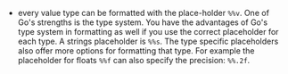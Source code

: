 - every value type can be formatted with the place-holder `%%v`. One of Go's strengths is the type system.
You have the advantages of Go's type system in formatting as well if you use the correct placeholder for 
each type. A strings placeholder is `%%s`. The type specific placeholders also offer more options for 
formatting that type. For example the placeholder for floats `%%f` can also specify the precision: `%%.2f`.